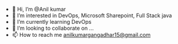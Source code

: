 - 👋 Hi, I’m @Anil kumar
- 👀 I’m interested in DevOps, Microsoft Sharepoint, Full Stack java
- 🌱 I’m currently learning DevOps
- 💞️ I’m looking to collaborate on ...
- 📫 How to reach me anilkumargangadhar15@gmail.com

<!---
anilkumar115/anilkumar115 is a ✨ special ✨ repository because its `README.md` (this file) appears on your GitHub profile.
You can click the Preview link to take a look at your changes.
--->
